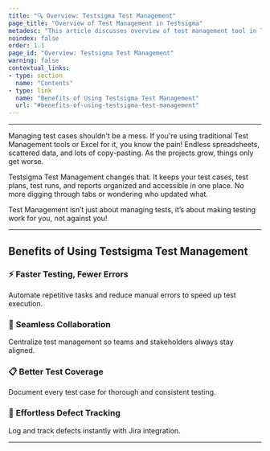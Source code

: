 ```yaml
---
title: "🔍 Overview: Testsigma Test Management"
page_title: "Overview of Test Management in Testsigma"
metadesc: "This article discusses overview of test management tool in Testsigma | Keep your test cases, test plans, test runs, and reports organized in one place"
noindex: false
order: 1.1
page_id: "Overview: Testsigma Test Management"
warning: false
contextual_links:
- type: section
  name: "Contents"
- type: link
  name: "Benefits of Using Testsigma Test Management"
  url: "#benefits-of-using-testsigma-test-management"
---
```


---

Managing test cases shouldn't be a mess. If you're using traditional Test Management tools or Excel for it, you know the pain! Endless spreadsheets, scattered data, and lots of copy-pasting. As the projects grow, things only get worse.

Testsigma Test Management changes that. It keeps your test cases, test plans, test runs, and reports organized and accessible in one place. No more digging through tabs or wondering who updated what. 

Test Management isn’t just about managing tests, it’s about making testing work for you, not against you!

---

## **Benefits of Using Testsigma Test Management**

### ⚡ **Faster Testing, Fewer Errors**
Automate repetitive tasks and reduce manual errors to speed up test execution.

### 🤝 **Seamless Collaboration**
Centralize test management so teams and stakeholders always stay aligned.

### 📋 **Better Test Coverage**
Document every test case for thorough and consistent testing.

### 🐞 **Effortless Defect Tracking**
Log and track defects instantly with Jira integration.


---